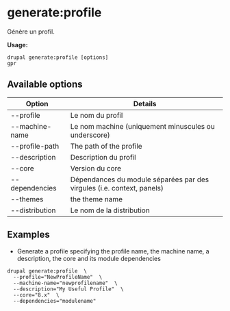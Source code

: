# generate:profile
Génère un profil.

**Usage:**
```
drupal generate:profile [options]
gpr
```

## Available options
Option | Details
-------|-------------
--profile | Le nom du profil
--machine-name | Le nom machine (uniquement minuscules ou underscore)
--profile-path | The path of the profile
--description | Description du profil
--core | Version du core
--dependencies | Dépendances du module séparées par des virgules (i.e. context, panels)
--themes | the theme name
--distribution | Le nom de la distribution

## Examples
* Generate a profile specifying the profile name, the machine name, a description, the core and its module dependencies
```
drupal generate:profile  \
  --profile="NewProfileName"  \
  --machine-name="newprofilename"  \
  --description="My Useful Profile"  \
  --core="8.x"  \
  --dependencies="modulename"
```
